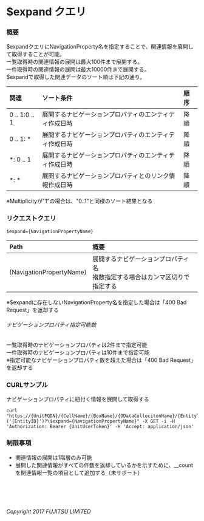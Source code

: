 # $expand クエリ
### 概要
$expandクエリにNavigationProperty名を指定することで、関連情報を展開して取得することが可能。  
一覧取得時の関連情報の展開は最大100件まで展開する。  
一件取得時の関連情報の展開は最大10000件まで展開する。  
$expandで取得した関連データのソート順は下記の通り。  

|関連<br>|ソート条件<br>|順序<br>|
|:--|:--|:--|
|0 .. 1:0 .. 1<br>|展開するナビゲーションプロパティのエンティティ作成日時<br>|降順<br>|
|0 .. 1: *<br>|展開するナビゲーションプロパティのエンティティ作成日時<br>|降順<br>|
|*: 0 .. 1<br>|展開するナビゲーションプロパティのエンティティ作成日時<br>|降順<br>|
|*: *<br>|展開するナビゲーションプロパティとのリンク情報作成日時<br>|降順<br>|
※Multiplicityが"1"の場合は、"0..1"と同様のソート結果となる
### リクエストクエリ
```
$expand={NavigationPropertyName}
```
|Path<br>|概要<br>|
|:--|:--|
|{NavigationPropertyName}<br>|展開するナビゲーションプロパティ名<br>複数指定する場合はカンマ区切りで指定する<br>|
※$expandに存在しないNavigationProperty名を指定した場合は「400 Bad Request」を返却する
###### ナビゲーションプロパティ指定可能数
一覧取得時のナビゲーションプロパティは2件まで指定可能  
一件取得時のナビゲーションプロパティは10件まで指定可能  
※指定可能なナビゲーションプロパティ数を超えた場合は「400 Bad Request」を返却する
### CURLサンプル
ナビゲーションプロパティに紐付く情報を展開して取得する
```
curl "https://{UnitFQDN}/{CellName}/{BoxName}/{ODataCollecitonName}/{EntityTypeName}('{EntityID}')?\$expand={NavigationPropertyName}" -X GET -i -H 'Authorization: Bearer {UnitUserToken}' -H 'Accept: application/json'
```
### 制限事項
* 関連情報の展開は1階層のみ可能
* 展開した関連情報がすべての件数を返却しているかを示すために、\__countを関連情報一覧の項目として追加する（未サポート）
<br>
<br>
<br>

###### Copyright 2017    FUJITSU LIMITED

